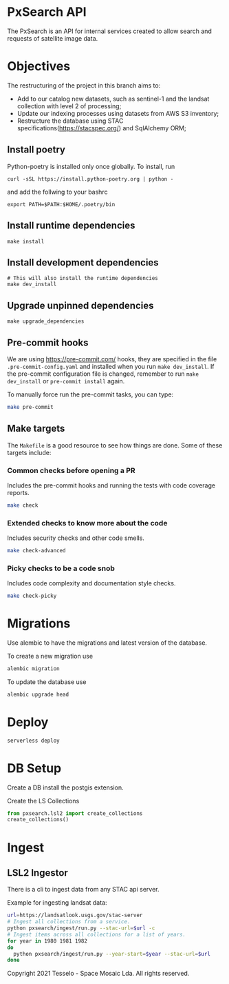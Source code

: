# PxSearch API
The PxSearch is an API for internal services created to allow search and requests of satellite image data.

# Objectives
The restructuring of the project in this branch aims to:
- Add to our catalog new datasets, such as sentinel-1 and the landsat collection with level 2 of processing;
- Update our indexing processes using datasets from AWS S3 inventory;
- Restructure the database using STAC specifications(https://stacspec.org/) and SqlAlchemy ORM;


## Install poetry
Python-poetry is installed only once globally. To install, run
```
curl -sSL https://install.python-poetry.org | python -
```
and add the follwing to your bashrc
```
export PATH=$PATH:$HOME/.poetry/bin
```

## Install runtime dependencies

```
make install
```


## Install development dependencies

```
# This will also install the runtime dependencies
make dev_install
```

## Upgrade unpinned dependencies

```
make upgrade_dependencies
```

## Pre-commit hooks

We are using <https://pre-commit.com/> hooks, they are specified in the file `.pre-commit-config.yaml` and installed when you run `make dev_install`.
If the pre-commit configuration file is changed, remember to run `make dev_install` or `pre-commit install` again.

To manually force run the pre-commit tasks, you can type:

```bash
make pre-commit
```

## Make targets

The `Makefile` is a good resource to see how things are done.
Some of these targets include:

### Common checks before opening a PR

Includes the pre-commit hooks and running the tests with
code coverage reports.

```bash
make check
```


### Extended checks to know more about the code

Includes security checks and other code smells.

```bash
make check-advanced
```

### Picky checks to be a code snob

Includes code complexity and documentation style checks.
```bash
make check-picky
```

# Migrations
Use alembic to have the migrations and latest version of the database.

To create a new migration use
```bash
alembic migration
```

To update the database use
```bash
alembic upgrade head
```

# Deploy

```bash
serverless deploy
```

# DB Setup
Create a DB install the postgis extension.

Create the LS Collections
```python
from pxsearch.lsl2 import create_collections
create_collections()
```

# Ingest

## LSL2 Ingestor
There is a cli to ingest data from any STAC api server.

Example for ingesting landsat data:
```bash
url=https://landsatlook.usgs.gov/stac-server
# Ingest all collections from a service.
python pxsearch/ingest/run.py --stac-url=$url -c
# Ingest items across all collections for a list of years.
for year in 1980 1981 1982
do
  python pxsearch/ingest/run.py --year-start=$year --stac-url=$url
done
```

Copyright 2021 Tesselo - Space Mosaic Lda. All rights reserved.
